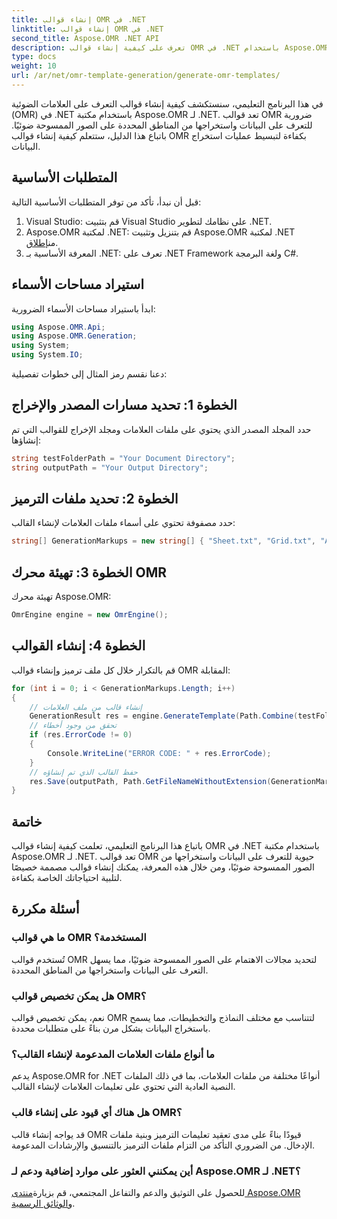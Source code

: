 ```yaml
---
title: إنشاء قوالب OMR في .NET
linktitle: إنشاء قوالب OMR في .NET
second_title: Aspose.OMR .NET API
description: تعرف على كيفية إنشاء قوالب OMR في .NET باستخدام Aspose.OMR لـ .NET. تبسيط عملية استخراج البيانات من الصور الممسوحة ضوئيًا باستخدام قوالب قابلة للتخصيص!
type: docs
weight: 10
url: /ar/net/omr-template-generation/generate-omr-templates/
---
```

في هذا البرنامج التعليمي، سنستكشف كيفية إنشاء قوالب التعرف على العلامات الضوئية (OMR) في .NET باستخدام مكتبة Aspose.OMR لـ .NET. تعد قوالب OMR ضرورية للتعرف على البيانات واستخراجها من المناطق المحددة على الصور الممسوحة ضوئيًا. باتباع هذا الدليل، ستتعلم كيفية إنشاء قوالب OMR بكفاءة لتبسيط عمليات استخراج البيانات.
## المتطلبات الأساسية
قبل أن نبدأ، تأكد من توفر المتطلبات الأساسية التالية:
1. Visual Studio: قم بتثبيت Visual Studio على نظامك لتطوير .NET.
2.  Aspose.OMR لمكتبة .NET: قم بتنزيل وتثبيت Aspose.OMR لمكتبة .NET من[إطلاق](https://releases.aspose.com/omr/net/).
3. المعرفة الأساسية بـ .NET: تعرف على .NET Framework ولغة البرمجة C#.
## استيراد مساحات الأسماء
ابدأ باستيراد مساحات الأسماء الضرورية:
```csharp
using Aspose.OMR.Api;
using Aspose.OMR.Generation;
using System;
using System.IO;
```
دعنا نقسم رمز المثال إلى خطوات تفصيلية:
## الخطوة 1: تحديد مسارات المصدر والإخراج
حدد المجلد المصدر الذي يحتوي على ملفات العلامات ومجلد الإخراج للقوالب التي تم إنشاؤها:
```csharp
string testFolderPath = "Your Document Directory";
string outputPath = "Your Output Directory";
```
## الخطوة 2: تحديد ملفات الترميز
حدد مصفوفة تحتوي على أسماء ملفات العلامات لإنشاء القالب:
```csharp
string[] GenerationMarkups = new string[] { "Sheet.txt", "Grid.txt", "AsposeTest.txt" };
```
## الخطوة 3: تهيئة محرك OMR
تهيئة محرك Aspose.OMR:
```csharp
OmrEngine engine = new OmrEngine();
```
## الخطوة 4: إنشاء القوالب
قم بالتكرار خلال كل ملف ترميز وإنشاء قوالب OMR المقابلة:
```csharp
for (int i = 0; i < GenerationMarkups.Length; i++)
{
    // إنشاء قالب من ملف العلامات
    GenerationResult res = engine.GenerateTemplate(Path.Combine(testFolderPath, GenerationMarkups[i]));
    // تحقق من وجود أخطاء
    if (res.ErrorCode != 0)
    {
        Console.WriteLine("ERROR CODE: " + res.ErrorCode);
    }
    // حفظ القالب الذي تم إنشاؤه
    res.Save(outputPath, Path.GetFileNameWithoutExtension(GenerationMarkups[i]));
}
```
## خاتمة
باتباع هذا البرنامج التعليمي، تعلمت كيفية إنشاء قوالب OMR في .NET باستخدام مكتبة Aspose.OMR لـ .NET. تعد قوالب OMR حيوية للتعرف على البيانات واستخراجها من الصور الممسوحة ضوئيًا، ومن خلال هذه المعرفة، يمكنك إنشاء قوالب مصممة خصيصًا لتلبية احتياجاتك الخاصة بكفاءة.
## أسئلة مكررة
### ما هي قوالب OMR المستخدمة؟
تُستخدم قوالب OMR لتحديد مجالات الاهتمام على الصور الممسوحة ضوئيًا، مما يسهل التعرف على البيانات واستخراجها من المناطق المحددة.
### هل يمكن تخصيص قوالب OMR؟
نعم، يمكن تخصيص قوالب OMR لتتناسب مع مختلف النماذج والتخطيطات، مما يسمح باستخراج البيانات بشكل مرن بناءً على متطلبات محددة.
### ما أنواع ملفات العلامات المدعومة لإنشاء القالب؟
يدعم Aspose.OMR for .NET أنواعًا مختلفة من ملفات العلامات، بما في ذلك الملفات النصية العادية التي تحتوي على تعليمات العلامات لإنشاء القالب.
### هل هناك أي قيود على إنشاء قالب OMR؟
قد يواجه إنشاء قالب OMR قيودًا بناءً على مدى تعقيد تعليمات الترميز وبنية ملفات الإدخال. من الضروري التأكد من التزام ملفات الترميز بالتنسيق والإرشادات المدعومة.
### أين يمكنني العثور على موارد إضافية ودعم لـ Aspose.OMR لـ .NET؟
 للحصول على التوثيق والدعم والتفاعل المجتمعي، قم بزيارة[منتدى Aspose.OMR](https://forum.aspose.com/c/omr/38) و[الوثائق الرسمية](https://reference.aspose.com/omr/net/).
